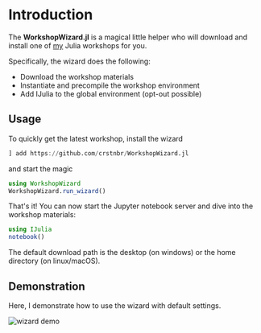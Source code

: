 # Introduction

The **WorkshopWizard.jl** is a magical little helper who will download and install one of [my](https://github.com/crstnbr) Julia workshops for you.

Specifically, the wizard does the following:

* Download the workshop materials
* Instantiate and precompile the workshop environment
* Add IJulia to the global environment (opt-out possible)


## Usage

To quickly get the latest workshop, install the wizard

```julia
] add https://github.com/crstnbr/WorkshopWizard.jl
```

and start the magic

```julia
using WorkshopWizard
WorkshopWizard.run_wizard()
```

That's it! You can now start the Jupyter notebook server and dive into the workshop materials:

```julia
using IJulia
notebook()
```

The default download path is the desktop (on windows) or the home directory (on linux/macOS).

## Demonstration

Here, I demonstrate how to use the wizard with default settings.

![wizard demo](https://github.com/crstnbr/WorkshopWizard.jl/blob/master/demo/wizard.gif)
